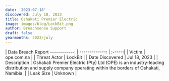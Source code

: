 ```yaml
---
date: '2023-07-18'
discovered: July 18, 2023
title: Oshakati Premier Electric
image: images/blog/LockBit.png
author: Breachsense Support
draft: false
yearmonths: 2023/july
---
```



| Data Breach Report
------------:     |:-------------:    | :-----:|
| Victim      | ope.com.na      | 
| Threat Actor      | LockBit      | 
| Date Discovered      | Jul 18, 2023      | 
| Description      | Oshakati Premier Electric (Pty) Ltd (OPE) is an industry-leading distribution and supply company operating within the borders of Oshakati, Namibia.      | 
| Leak Size      | Unknown      | 

